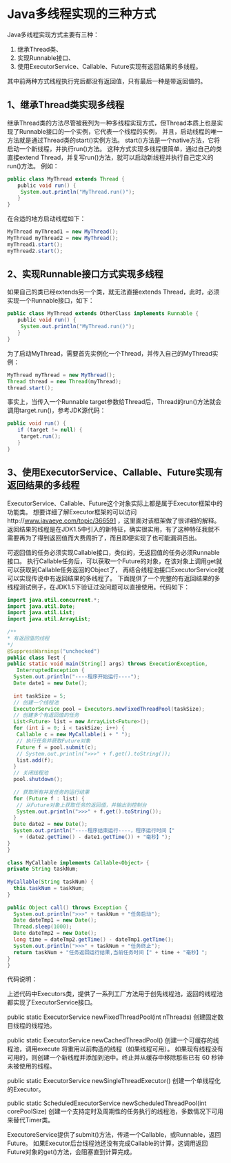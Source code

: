 # Java多线程实现的三种方式

Java多线程实现方式主要有三种：

1. 继承Thread类、
2. 实现Runnable接口、
3. 使用ExecutorService、Callable、Future实现有返回结果的多线程。

其中前两种方式线程执行完后都没有返回值，只有最后一种是带返回值的。

## 1、继承Thread类实现多线程

继承Thread类的方法尽管被我列为一种多线程实现方式，但Thread本质上也是实现了Runnable接口的一个实例，它代表一个线程的实例，
并且，启动线程的唯一方法就是通过Thread类的start()实例方法。
start()方法是一个native方法，它将启动一个新线程，并执行run()方法。
这种方式实现多线程很简单，通过自己的类直接extend Thread，并复写run()方法，就可以启动新线程并执行自己定义的run()方法。
例如：

```java
public class MyThread extends Thread { 
　　public void run() { 
　　 System.out.println("MyThread.run()"); 
　　} 
}
```

在合适的地方启动线程如下：

```java
MyThread myThread1 = new MyThread(); 
MyThread myThread2 = new MyThread(); 
myThread1.start(); 
myThread2.start();
```

## 2、实现Runnable接口方式实现多线程

如果自己的类已经extends另一个类，就无法直接extends Thread，此时，必须实现一个Runnable接口，如下：

```java
public class MyThread extends OtherClass implements Runnable { 
　　public void run() { 
　　 System.out.println("MyThread.run()"); 
　　} 
}
```
为了启动MyThread，需要首先实例化一个Thread，并传入自己的MyThread实例：

```java
MyThread myThread = new MyThread(); 
Thread thread = new Thread(myThread); 
thread.start();
```
事实上，当传入一个Runnable target参数给Thread后，Thread的run()方法就会调用target.run()，参考JDK源代码：

```java
public void run() { 
　　if (target != null) { 
　　 target.run(); 
　　} 
}
```

## 3、使用ExecutorService、Callable、Future实现有返回结果的多线程

ExecutorService、Callable、Future这个对象实际上都是属于Executor框架中的功能类。
想要详细了解Executor框架的可以访问http://www.javaeye.com/topic/366591 ，这里面对该框架做了很详细的解释。
返回结果的线程是在JDK1.5中引入的新特征，确实很实用，有了这种特征我就不需要再为了得到返回值而大费周折了，而且即便实现了也可能漏洞百出。

可返回值的任务必须实现Callable接口，类似的，无返回值的任务必须Runnable接口。
执行Callable任务后，可以获取一个Future的对象，在该对象上调用get就可以获取到Callable任务返回的Object了，
再结合线程池接口ExecutorService就可以实现传说中有返回结果的多线程了。
下面提供了一个完整的有返回结果的多线程测试例子，在JDK1.5下验证过没问题可以直接使用。代码如下：


```java
import java.util.concurrent.*; 
import java.util.Date; 
import java.util.List; 
import java.util.ArrayList; 
  
/**
* 有返回值的线程
*/ 
@SuppressWarnings("unchecked") 
public class Test { 
public static void main(String[] args) throws ExecutionException, 
   InterruptedException { 
  System.out.println("----程序开始运行----"); 
  Date date1 = new Date(); 
  
  int taskSize = 5; 
  // 创建一个线程池 
  ExecutorService pool = Executors.newFixedThreadPool(taskSize); 
  // 创建多个有返回值的任务 
  List<Future> list = new ArrayList<Future>(); 
  for (int i = 0; i < taskSize; i++) { 
   Callable c = new MyCallable(i + " "); 
   // 执行任务并获取Future对象 
   Future f = pool.submit(c); 
   // System.out.println(">>>" + f.get().toString()); 
   list.add(f); 
  } 
  // 关闭线程池 
  pool.shutdown(); 
  
  // 获取所有并发任务的运行结果 
  for (Future f : list) { 
   // 从Future对象上获取任务的返回值，并输出到控制台 
   System.out.println(">>>" + f.get().toString()); 
  } 
  Date date2 = new Date(); 
  System.out.println("----程序结束运行----，程序运行时间【" 
    + (date2.getTime() - date1.getTime()) + "毫秒】"); 
} 
} 
  
class MyCallable implements Callable<Object> { 
private String taskNum; 
  
MyCallable(String taskNum) { 
  this.taskNum = taskNum; 
} 
  
public Object call() throws Exception { 
  System.out.println(">>>" + taskNum + "任务启动"); 
  Date dateTmp1 = new Date(); 
  Thread.sleep(1000); 
  Date dateTmp2 = new Date(); 
  long time = dateTmp2.getTime() - dateTmp1.getTime(); 
  System.out.println(">>>" + taskNum + "任务终止"); 
  return taskNum + "任务返回运行结果,当前任务时间【" + time + "毫秒】"; 
} 
}
```
代码说明：

上述代码中Executors类，提供了一系列工厂方法用于创先线程池，返回的线程池都实现了ExecutorService接口。

public static ExecutorService newFixedThreadPool(int nThreads) 创建固定数目线程的线程池。

public static ExecutorService newCachedThreadPool() 创建一个可缓存的线程池，调用execute 将重用以前构造的线程（如果线程可用）。
如果现有线程没有可用的，则创建一个新线程并添加到池中。终止并从缓存中移除那些已有 60 秒钟未被使用的线程。

public static ExecutorService newSingleThreadExecutor() 创建一个单线程化的Executor。

public static ScheduledExecutorService newScheduledThreadPool(int corePoolSize) 创建一个支持定时及周期性的任务执行的线程池，多数情况下可用来替代Timer类。

ExecutoreService提供了submit()方法，传递一个Callable，或Runnable，返回Future。
如果Executor后台线程池还没有完成Callable的计算，这调用返回Future对象的get()方法，会阻塞直到计算完成。
















